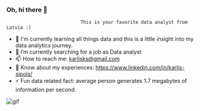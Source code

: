 ###                                       Oh, hi there 👋
                               This is your favorite data analyst from Latvia :) 
 
- 🌱 I'm currently learning all things data and this is a little insight into my data analytics journey.
- 🔭 I’m currently searching for a job as Data analyst
- 📫 How to reach me: karlisks@gmail.com
- 📄 Know about my experiences: https://www.linkedin.com/in/karlis-sipols/
- ⚡ Fun data related fact: average person generates 1.7 megabytes of information per second. 

![gif](https://github.com/karlislett/karlislett/assets/119892876/e3126a20-7b30-42ca-96e3-beb1a411b310)
